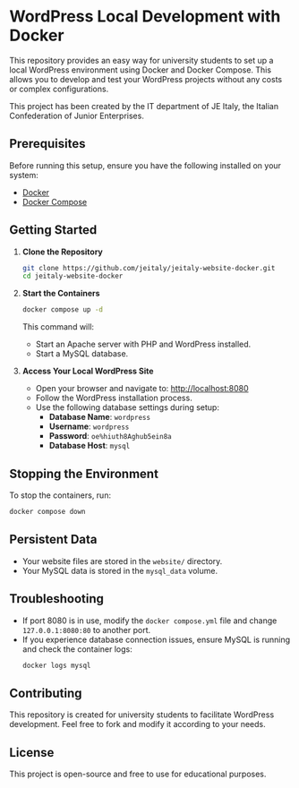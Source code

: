 # WordPress Local Development with Docker

This repository provides an easy way for university students to set up a local WordPress environment using Docker and Docker Compose. This allows you to develop and test your WordPress projects without any costs or complex configurations.

This project has been created by the IT department of JE Italy, the Italian Confederation of Junior Enterprises.

## Prerequisites

Before running this setup, ensure you have the following installed on your system:

- [Docker](https://www.docker.com/get-started)
- [Docker Compose](https://docs.docker.com/compose/install/)

## Getting Started

1. **Clone the Repository**
   ```sh
   git clone https://github.com/jeitaly/jeitaly-website-docker.git
   cd jeitaly-website-docker
   ```

2. **Start the Containers**
   ```sh
   docker compose up -d
   ```
   This command will:
   - Start an Apache server with PHP and WordPress installed.
   - Start a MySQL database.

3. **Access Your Local WordPress Site**
   - Open your browser and navigate to: [http://localhost:8080](http://localhost:8080)
   - Follow the WordPress installation process.
   - Use the following database settings during setup:
     - **Database Name**: `wordpress`
     - **Username**: `wordpress`
     - **Password**: `oe%hiuth8Aghub5ein8a`
     - **Database Host**: `mysql`

## Stopping the Environment

To stop the containers, run:
```sh
docker compose down
```

## Persistent Data

- Your website files are stored in the `website/` directory.
- Your MySQL data is stored in the `mysql_data` volume.

## Troubleshooting

- If port 8080 is in use, modify the `docker compose.yml` file and change `127.0.0.1:8080:80` to another port.
- If you experience database connection issues, ensure MySQL is running and check the container logs:
  ```sh
  docker logs mysql
  ```

## Contributing

This repository is created for university students to facilitate WordPress development. Feel free to fork and modify it according to your needs.

## License

This project is open-source and free to use for educational purposes.


